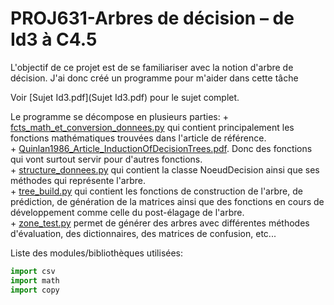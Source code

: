 # PROJ631-Arbres de décision – de Id3 à C4.5

L'objectif de ce projet est de se familiariser avec la notion d'arbre de décision.
J'ai donc créé un programme pour m'aider dans cette tâche

Voir [Sujet Id3.pdf](Sujet Id3.pdf) pour le sujet complet.

Le programme se décompose en plusieurs parties:
    + [fcts_math_et_conversion_donnees.py](Proj/fcts_math_et_conversion_donnees.py) qui contient principalement les fonctions mathématiques trouvées dans l'article de référence.   
    + [Quinlan1986_Article_InductionOfDecisionTrees.pdf](Quinlan1986_Article_InductionOfDecisionTrees.pdf). Donc des fonctions qui vont surtout servir pour d'autres fonctions.   
    + [structure_donnees.py](Proj/structure_donnees.py) qui contient la classe NoeudDecision ainsi que ses méthodes qui représente l'arbre.   
    + [tree_build.py](Proj/tree_build.py) qui contient les fonctions de construction de l'arbre, de prédiction, de génération de la matrices ainsi que des fonctions en cours de développement comme celle du post-élagage de l'arbre.   
    + [zone_test.py](Proj/zone_test.py) permet de générer des arbres avec différentes méthodes d'évaluation, des dictionnaires, des matrices de confusion, etc...   


Liste des modules/bibliothèques utilisées:
```python
import csv
import math
import copy
```


